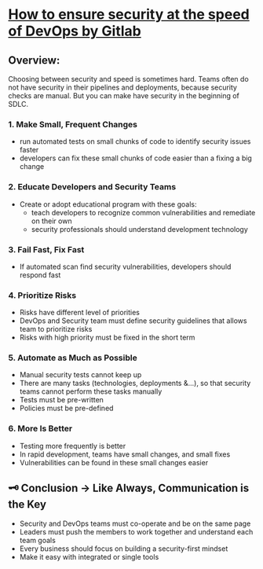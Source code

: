 # [How to ensure security at the speed of DevOps by Gitlab](https://about.gitlab.com/blog/2019/10/31/speed-security-devops/)

## Overview:
Choosing between security and speed is sometimes hard. Teams often do not have security in their pipelines and deployments, because security checks are manual. But you can make have security in the beginning of SDLC.

### 1. Make Small, Frequent Changes
   - run automated tests on small chunks of code to identify security issues faster
   - developers can fix these small chunks of code easier than a fixing a big change
### 2. Educate Developers and Security Teams
   -  Create or adopt educational program with these goals:
      - teach developers to recognize common vulnerabilities and remediate on their own
      - security professionals should understand development technology
### 3. Fail Fast, Fix Fast
   - If automated scan find security vulnerabilities, developers should respond fast
### 4. Prioritize Risks
   - Risks have different level of priorities
   - DevOps and Security team must define security guidelines that allows team to prioritize risks
   - Risks with high priority must be fixed in the short term
### 5. Automate as Much as Possible
   - Manual security tests cannot keep up
   - There are many tasks (technologies, deployments &...), so that security teams cannot perform these tasks manually
   - Tests must be pre-written
   - Policies must be pre-defined
### 6. More Is Better
   - Testing more frequently is better
   - In rapid development, teams have small changes, and small fixes
   - Vulnerabilities can be found in these small changes easier

## 🗝️ Conclusion -> Like Always, Communication is the Key
- Security and DevOps teams must co-operate and be on the same page
- Leaders must push the members to work together and understand each team goals
- Every business should focus on building a security-first mindset
- Make it easy with integrated or single tools
